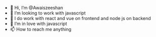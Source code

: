 - 👋 Hi, I’m @Awaiszeeshan
- 👀 I’m looking to work with javascript
- 🌱 I do work with react and vue on frontend and node js on backend
- 💞️ I’m in love with javascript
- 📫 How to reach me anything

<!---
Awaiszeeshan/Awaiszeeshan is a ✨ special ✨ repository because its `README.md` (this file) appears on your GitHub profile.
You can click the Preview link to take a look at your changes.
--->
